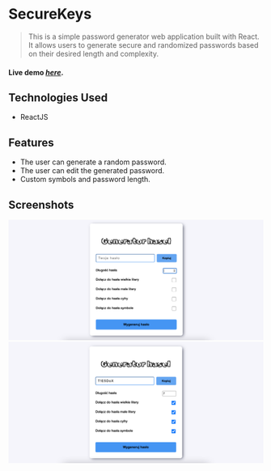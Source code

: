 # SecureKeys
> This is a simple password generator web application built with React. It allows users to generate secure and randomized passwords based on their desired length and complexity.

#### Live demo [_here_](http://securekeys.pl/).


## Technologies Used
- ReactJS

## Features
- The user can generate a random password.
- The user can edit the generated password.
- Custom symbols and password length.

## Screenshots
![Example screenshot](./img/securekeys.png)
![Example screenshot](./img/securekeys2.png)  



